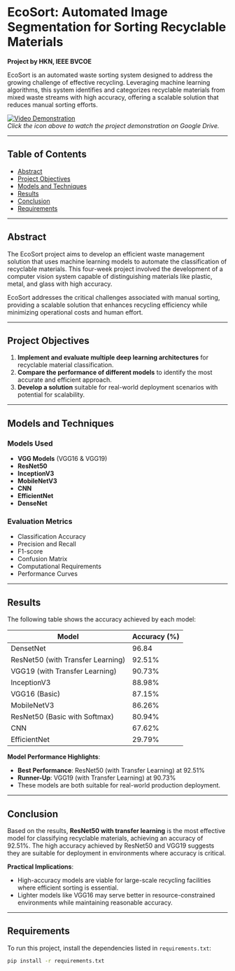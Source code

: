 # EcoSort: Automated Image Segmentation for Sorting Recyclable Materials

**Project by HKN, IEEE BVCOE**

EcoSort is an automated waste sorting system designed to address the growing challenge of effective recycling. Leveraging machine learning algorithms, this system identifies and categorizes recyclable materials from mixed waste streams with high accuracy, offering a scalable solution that reduces manual sorting efforts.

[![Video Demonstration](https://img.icons8.com/color/48/000000/youtube-play.png)](https://drive.google.com/file/d/1mSvhtZdX1pCfOrS7TrCCcS3K6CNKHRDO/view?usp=sharing)  
*Click the icon above to watch the project demonstration on Google Drive.*

---

## Table of Contents

- [Abstract](#abstract)
- [Project Objectives](#project-objectives)
- [Models and Techniques](#models-and-techniques)
- [Results](#results)
- [Conclusion](#conclusion)
- [Requirements](#requirements)

---

## Abstract

The EcoSort project aims to develop an efficient waste management solution that uses machine learning models to automate the classification of recyclable materials. This four-week project involved the development of a computer vision system capable of distinguishing materials like plastic, metal, and glass with high accuracy.

EcoSort addresses the critical challenges associated with manual sorting, providing a scalable solution that enhances recycling efficiency while minimizing operational costs and human effort.

---

## Project Objectives

1. **Implement and evaluate multiple deep learning architectures** for recyclable material classification.
2. **Compare the performance of different models** to identify the most accurate and efficient approach.
3. **Develop a solution** suitable for real-world deployment scenarios with potential for scalability.

---

## Models and Techniques

### Models Used

- **VGG Models** (VGG16 & VGG19)
- **ResNet50**
- **InceptionV3**
- **MobileNetV3**
- **CNN**
- **EfficientNet**
- **DenseNet**

### Evaluation Metrics

- Classification Accuracy
- Precision and Recall
- F1-score
- Confusion Matrix
- Computational Requirements
- Performance Curves

---

## Results

The following table shows the accuracy achieved by each model:

| Model             | Accuracy (%) |
|-------------------|--------------|
| DensetNet                         | 96.84 |
| ResNet50 (with Transfer Learning) | 92.51% |
| VGG19 (with Transfer Learning)    | 90.73% |
| InceptionV3                        | 88.98% |
| VGG16 (Basic)                      | 87.15% |
| MobileNetV3                        | 86.26% |
| ResNet50 (Basic with Softmax)      | 80.94% |
| CNN                                | 67.62% |
| EfficientNet                       | 29.79% |

**Model Performance Highlights**:
- **Best Performance**: ResNet50 (with Transfer Learning) at 92.51%
- **Runner-Up**: VGG19 (with Transfer Learning) at 90.73%
- These models are both suitable for real-world production deployment.

---

## Conclusion

Based on the results, **ResNet50 with transfer learning** is the most effective model for classifying recyclable materials, achieving an accuracy of 92.51%. The high accuracy achieved by ResNet50 and VGG19 suggests they are suitable for deployment in environments where accuracy is critical.

**Practical Implications**:
- High-accuracy models are viable for large-scale recycling facilities where efficient sorting is essential.
- Lighter models like VGG16 may serve better in resource-constrained environments while maintaining reasonable accuracy.

---

## Requirements

To run this project, install the dependencies listed in `requirements.txt`:

```bash
pip install -r requirements.txt
